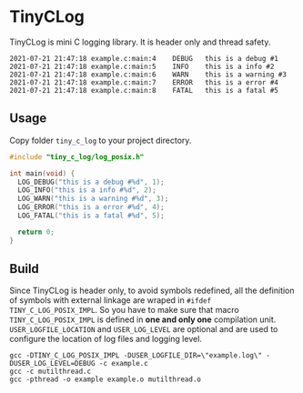 # TinyCLog
TinyCLog is mini C logging library. It is header only and thread safety.

```log
2021-07-21 21:47:18	example.c:main:4	DEBUG	this is a debug #1
2021-07-21 21:47:18	example.c:main:5	INFO	this is a info #2
2021-07-21 21:47:18	example.c:main:6	WARN	this is a warning #3
2021-07-21 21:47:18	example.c:main:7	ERROR	this is a error #4
2021-07-21 21:47:18	example.c:main:8	FATAL	this is a fatal #5
```

## Usage
Copy folder `tiny_c_log` to your project directory.
```c
#include "tiny_c_log/log_posix.h"

int main(void) {
  LOG_DEBUG("this is a debug #%d", 1);
  LOG_INFO("this is a info #%d", 2);
  LOG_WARN("this is a warning #%d", 3);
  LOG_ERROR("this is a error #%d", 4);
  LOG_FATAL("this is a fatal #%d", 5);

  return 0;
}
```

## Build
Since TinyCLog is header only, to avoid symbols redefined, all the definition of symbols with external linkage are wraped in `#ifdef TINY_C_LOG_POSIX_IMPL`. So you have to make sure that macro `TINY_C_LOG_POSIX_IMPL` is defined in **one and only one** compilation unit. `USER_LOGFILE_LOCATION` and `USER_LOG_LEVEL` are optional and are used to configure the location of log files and logging level.

```
gcc -DTINY_C_LOG_POSIX_IMPL -DUSER_LOGFILE_DIR=\"example.log\" -DUSER_LOG_LEVEL=DEBUG -c example.c
gcc -c mutilthread.c
gcc -pthread -o example example.o mutilthread.o
```
